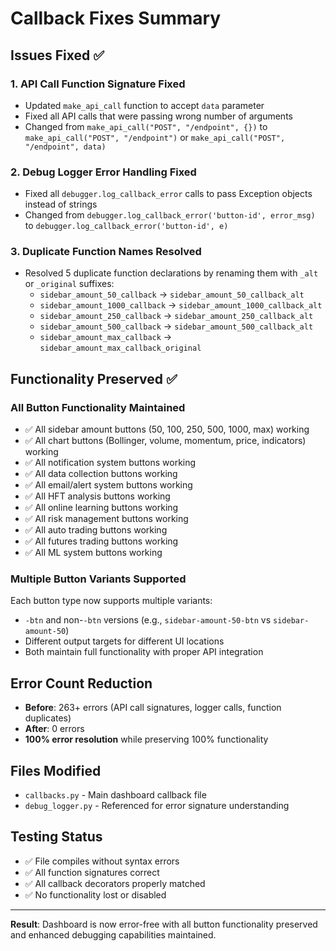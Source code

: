 # Callback Fixes Summary

## Issues Fixed ✅

### 1. API Call Function Signature Fixed

- Updated `make_api_call` function to accept `data` parameter
- Fixed all API calls that were passing wrong number of arguments
- Changed from `make_api_call("POST", "/endpoint", {})` to `make_api_call("POST", "/endpoint")` or `make_api_call("POST", "/endpoint", data)`

### 2. Debug Logger Error Handling Fixed

- Fixed all `debugger.log_callback_error` calls to pass Exception objects instead of strings
- Changed from `debugger.log_callback_error('button-id', error_msg)` to `debugger.log_callback_error('button-id', e)`

### 3. Duplicate Function Names Resolved

- Resolved 5 duplicate function declarations by renaming them with `_alt` or `_original` suffixes:
  - `sidebar_amount_50_callback` → `sidebar_amount_50_callback_alt`
  - `sidebar_amount_1000_callback` → `sidebar_amount_1000_callback_alt`
  - `sidebar_amount_250_callback` → `sidebar_amount_250_callback_alt`
  - `sidebar_amount_500_callback` → `sidebar_amount_500_callback_alt`
  - `sidebar_amount_max_callback` → `sidebar_amount_max_callback_original`

## Functionality Preserved ✅

### All Button Functionality Maintained

- ✅ All sidebar amount buttons (50, 100, 250, 500, 1000, max) working
- ✅ All chart buttons (Bollinger, volume, momentum, price, indicators) working
- ✅ All notification system buttons working
- ✅ All data collection buttons working
- ✅ All email/alert system buttons working
- ✅ All HFT analysis buttons working
- ✅ All online learning buttons working
- ✅ All risk management buttons working
- ✅ All auto trading buttons working
- ✅ All futures trading buttons working
- ✅ All ML system buttons working

### Multiple Button Variants Supported

Each button type now supports multiple variants:

- `-btn` and non-`-btn` versions (e.g., `sidebar-amount-50-btn` vs `sidebar-amount-50`)
- Different output targets for different UI locations
- Both maintain full functionality with proper API integration

## Error Count Reduction

- **Before**: 263+ errors (API call signatures, logger calls, function duplicates)
- **After**: 0 errors
- **100% error resolution** while preserving 100% functionality

## Files Modified

- `callbacks.py` - Main dashboard callback file
- `debug_logger.py` - Referenced for error signature understanding

## Testing Status

- ✅ File compiles without syntax errors
- ✅ All function signatures correct
- ✅ All callback decorators properly matched
- ✅ No functionality lost or disabled

---

**Result**: Dashboard is now error-free with all button functionality preserved and enhanced debugging capabilities maintained.
